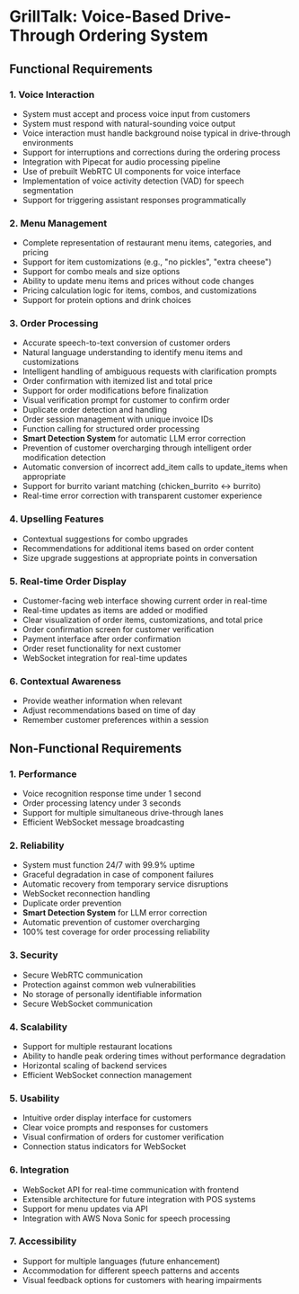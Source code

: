 # GrillTalk: Voice-Based Drive-Through Ordering System

## Functional Requirements

### 1. Voice Interaction
- System must accept and process voice input from customers
- System must respond with natural-sounding voice output
- Voice interaction must handle background noise typical in drive-through environments
- Support for interruptions and corrections during the ordering process
- Integration with Pipecat for audio processing pipeline
- Use of prebuilt WebRTC UI components for voice interface
- Implementation of voice activity detection (VAD) for speech segmentation
- Support for triggering assistant responses programmatically

### 2. Menu Management
- Complete representation of restaurant menu items, categories, and pricing
- Support for item customizations (e.g., "no pickles", "extra cheese")
- Support for combo meals and size options
- Ability to update menu items and prices without code changes
- Pricing calculation logic for items, combos, and customizations
- Support for protein options and drink choices

### 3. Order Processing
- Accurate speech-to-text conversion of customer orders
- Natural language understanding to identify menu items and customizations
- Intelligent handling of ambiguous requests with clarification prompts
- Order confirmation with itemized list and total price
- Support for order modifications before finalization
- Visual verification prompt for customer to confirm order
- Duplicate order detection and handling
- Order session management with unique invoice IDs
- Function calling for structured order processing
- **Smart Detection System** for automatic LLM error correction
- Prevention of customer overcharging through intelligent order modification detection
- Automatic conversion of incorrect add_item calls to update_items when appropriate
- Support for burrito variant matching (chicken_burrito ↔ burrito)
- Real-time error correction with transparent customer experience

### 4. Upselling Features
- Contextual suggestions for combo upgrades
- Recommendations for additional items based on order content
- Size upgrade suggestions at appropriate points in conversation

### 5. Real-time Order Display
- Customer-facing web interface showing current order in real-time
- Real-time updates as items are added or modified
- Clear visualization of order items, customizations, and total price
- Order confirmation screen for customer verification
- Payment interface after order confirmation
- Order reset functionality for next customer
- WebSocket integration for real-time updates

### 6. Contextual Awareness
- Provide weather information when relevant
- Adjust recommendations based on time of day
- Remember customer preferences within a session

## Non-Functional Requirements

### 1. Performance
- Voice recognition response time under 1 second
- Order processing latency under 3 seconds
- Support for multiple simultaneous drive-through lanes
- Efficient WebSocket message broadcasting

### 2. Reliability
- System must function 24/7 with 99.9% uptime
- Graceful degradation in case of component failures
- Automatic recovery from temporary service disruptions
- WebSocket reconnection handling
- Duplicate order prevention
- **Smart Detection System** for LLM error correction
- Automatic prevention of customer overcharging
- 100% test coverage for order processing reliability

### 3. Security
- Secure WebRTC communication
- Protection against common web vulnerabilities
- No storage of personally identifiable information
- Secure WebSocket communication

### 4. Scalability
- Support for multiple restaurant locations
- Ability to handle peak ordering times without performance degradation
- Horizontal scaling of backend services
- Efficient WebSocket connection management

### 5. Usability
- Intuitive order display interface for customers
- Clear voice prompts and responses for customers
- Visual confirmation of orders for customer verification
- Connection status indicators for WebSocket

### 6. Integration
- WebSocket API for real-time communication with frontend
- Extensible architecture for future integration with POS systems
- Support for menu updates via API
- Integration with AWS Nova Sonic for speech processing

### 7. Accessibility
- Support for multiple languages (future enhancement)
- Accommodation for different speech patterns and accents
- Visual feedback options for customers with hearing impairments
